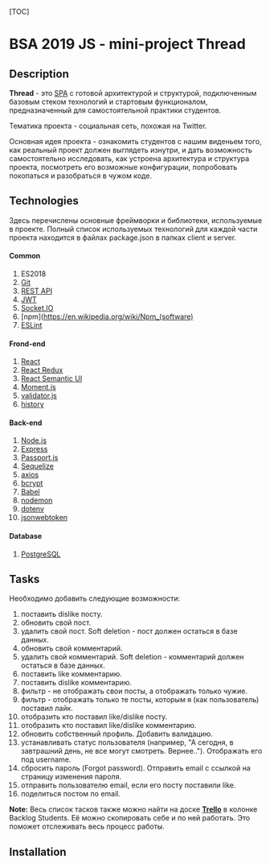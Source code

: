 [TOC]

# BSA 2019 JS - mini-project Thread

## Description
**Thread** - это [SPA](https://medium.com/NeotericEU/single-page-application-vs-multiple-page-application-2591588efe58 "SPA") с готовой архитектурой и структурой, подключенным базовым стеком технологий и стартовым функционалом, предназначенный для самостоятельной практики студентов.

Тематика проекта - социальная сеть, похожая на Twitter.

Основная идея проекта -  ознакомить студентов с нашим виденьем того, как реальный проект должен выглядеть изнутри, и дать возможность самостоятельно исследовать, как устроена архитектура и структура проекта, посмотреть его возможные конфигурации, попробовать покопаться и разобраться в чужом коде.


## Technologies

Здесь перечислены основные фреймворки и библиотеки, используемые в проекте. Полный список используемых технологий для каждой части проекта находится в файлах package.json в папках client и server.

#### Common
1. ES2018
2. [Git](https://git-scm.com/book/ru/v1/%D0%92%D0%B2%D0%B5%D0%B4%D0%B5%D0%BD%D0%B8%D0%B5-%D0%9E%D1%81%D0%BD%D0%BE%D0%B2%D1%8B-Git "Git")
3. [REST API](https://www.restapitutorial.com/lessons/restquicktips.html "REST API")
4. [JWT](https://en.wikipedia.org/wiki/JSON_Web_Token "JWT")
5. [Socket.IO](https://socket.io/docs/ "Socket.IO")
6. [npm](https://en.wikipedia.org/wiki/Npm_(software)
7. [ESLint](https://eslint.org/docs/user-guide/getting-started "ESLint")

#### Frond-end
1. [React](https://reactjs.org/docs/getting-started.html "React")
2. [React Redux](https://redux.js.org/introduction/getting-started "React Redux")
3. [React Semantic UI](https://react.semantic-ui.com/ "React Semantic UI")
4. [Moment.js](https://momentjs.com/ "Moment.js")
5. [validator.js](https://www.npmjs.com/package/validator "validator.js")
6. [history](https://www.npmjs.com/package/history "history")

#### Back-end
1. [Node.js](https://nodejs.org/en/ "Node.js")
2. [Express](https://expressjs.com/ru/guide/routing.html "Express")
3. [Passport.js](http://www.passportjs.org/docs/ "Passport.js")
4. [Sequelize](http://docs.sequelizejs.com/ "Sequelize")
5. [axios](https://www.npmjs.com/package/axios "axios")
6. [bcrypt](https://www.npmjs.com/package/bcrypt "bcrypt")
7. [Babel](https://babeljs.io/docs/en/index.html "Babel")
8. [nodemon](https://www.npmjs.com/package/nodemon "nodemon")
9. [dotenv](https://www.npmjs.com/package/dotenv "dotenv")
10. [jsonwebtoken](https://www.npmjs.com/package/jsonwebtoken "jsonwebtoken")

#### Database
1. [PostgreSQL](https://www.postgresql.org/download/ "PostgreSQL")

## Tasks

Необходимо добавить следующие возможности:

1. поставить dislike посту.
2. обновить свой пост.
3. удалить свой пост. Soft deletion - пост должен остаться в базе данных.
4. обновить свой комментарий.
5. удалить свой комментарий. Soft deletion - комментарий должен остаться в базе данных.
6. поставить like комментарию.
7. поставить dislike комментарию.
8. фильтр - не отображать свои посты, а отображать только чужие.
9. фильтр - отображать только те посты, которым я (как пользователь) поставил лайк.
10. отобразить кто поставил like/dislike посту.
11. отобразить кто поставил like/dislike комментарию.
12. обновить собственный профиль. Добавить валидацию.
13. устанавливать статус пользователя (например, "А сегодня, в завтрашний день, не все могут смотреть. Вернее.."). Отображать его под username.
14. сбросить пароль (Forgot password). Отправить email с ссылкой на страницу изменения пароля.
15. отправить пользователю email, если его посту поставили like.
16. поделиться постом по email.

**Note:** Весь список тасков также можно найти на доске [**Trello**](https://trello.com/b/9Y9ZIr6j "**Trello**") в колонке Backlog Students. Её можно скопировать себе и по ней работать. Это поможет отслеживать весь процесс работы.

## Installation
